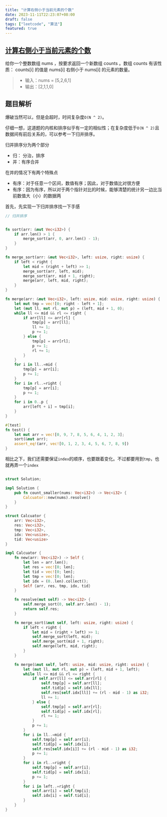```yaml
---
title: "计算右侧小于当前元素的个数"
date: 2023-11-11T22:23:07+08:00
draft: false
tags: ["leetcode", "算法"]
featured: true
---
```


## [计算右侧小于当前元素的个数](https://leetcode.cn/problems/count-of-smaller-numbers-after-self/)

给你一个整数数组 nums ，按要求返回一个新数组 counts 。数组 counts 有该性质： counts[i] 的值是  nums[i] 右侧小于 nums[i] 的元素的数量。


>- 输入：nums = [5,2,6,1]
>- 输出：[2,1,1,0] 

## 题目解析

爆破当然可以，但是会超时，时间复杂度`O(N ^ 2)`。

仔细一想，这道题的内核和排序似乎有一定的相似性；在复杂度低于`O(N ^ 2)`且数据间有前后关系的，可以参考一下归并排序。

归并排序分为两个部分
- 归： 分治，排序
- 并：有序合并

在并的情况下有两个特殊点
- 有序：对于任意一个区间，数值有序；因此，对于数值比对很方便
- 有序：因为有序，所以对于两个指针对比的时候，能够清楚的统计另一边比当前数值大（小）的数据两

首先，先实现一下归并排序找一下手感

```rust
// 归并排序


fn sort(arr: &mut Vec<i32>) {
    if arr.len() > 1 {
        merge_sort(arr, 0, arr.len() - 1);
    }
}

fn merge_sort(arr: &mut Vec<i32>, left: usize, right: usize) {
    if left < right {
        let mid = (right + left) >> 1;
        merge_sort(arr, left, mid);
        merge_sort(arr, mid + 1, right);
        merge(arr, left, mid, right);
    }
}

fn merge(arr: &mut Vec<i32>, left: usize, mid: usize, right: usize) {
    let mut tmp = vec![0; right - left + 1];
    let (mut ll, mut rl, mut p) = (left, mid + 1, 0);
    while ll <= mid && rl <= right {
        if arr[ll] <= arr[rl] {
            tmp[p] = arr[ll];
            ll += 1;
            p += 1;
        } else {
            tmp[p] = arr[rl];
            p += 1;
            rl += 1;
        }
    }
    for i in ll..=mid {
        tmp[p] = arr[i];
        p += 1;
    }
    for i in rl..=right {
        tmp[p] = arr[i];
        p += 1;
    }
    for i in 0..p {
        arr[left + i] = tmp[i];
    }
}

#[test]
fn test() {
    let mut arr = vec![0, 9, 7, 8, 5, 6, 4, 1, 2, 3];
    sort(&mut arr);
    assert_eq!(arr, vec![0, 1, 2, 3, 4, 5, 6, 7, 8, 9])
}
```

相比之下，我们还需要保证`index`的顺序，也要跟着变化。不过都要用到`tmp`，也就再弄一个`index`
```rust

struct Solution;

impl Solution {
    pub fn count_smaller(nums: Vec<i32>) -> Vec<i32> {
        Calcuator::new(nums).resolve()
    }
}

struct Calcuator {
    arr: Vec<i32>,
    res: Vec<i32>,
    tmp: Vec<i32>,
    idx: Vec<usize>,
    tid: Vec<usize>
}

impl Calcuator {
    fn new(arr: Vec<i32>) -> Self {
        let len = arr.len();
        let res = vec![0; len];
        let tid = vec![0; len];
        let tmp = vec![0; len];
        let idx = (0..len).collect();
        Self {arr, res, tmp, idx, tid}
    }

    fn resolve(mut self) -> Vec<i32> {
        self.merge_sort(0, self.arr.len() - 1);
        return self.res;
    }

    fn merge_sort(&mut self, left: usize, right: usize) {
        if left < right {
            let mid = (right + left) >> 1;
            self.merge_sort(left, mid);
            self.merge_sort(mid + 1, right);
            self.merge(left, mid, right);
        }
    }

    fn merge(&mut self, left: usize, mid: usize, right: usize) {
        let (mut ll, mut rl, mut p) = (left, mid + 1, left);
        while ll <= mid && rl <= right {
            if self.arr[ll] <= self.arr[rl] {
                self.tmp[p] = self.arr[ll];
                self.tid[p] = self.idx[ll];
                self.res[self.idx[ll]] += (rl - mid - 1) as i32;
                ll += 1;
            } else {
                self.tmp[p] = self.arr[rl];
                self.tid[p] = self.idx[rl];
                rl += 1;
            }
            p += 1;
        }
        for i in ll..=mid {
            self.tmp[p] = self.arr[i];
            self.tid[p] = self.idx[i];
            self.res[self.idx[i]] += (rl - mid - 1) as i32;
            p += 1;
        }
        for i in rl..=right {
            self.tmp[p] = self.arr[i];
            self.tid[p] = self.idx[i];
            p += 1;
        }
        for i in left..=right {
            self.arr[i] = self.tmp[i];
            self.idx[i] = self.tid[i];
        }
    }
}
```

